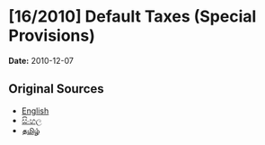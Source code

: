 # [16/2010] Default Taxes (Special Provisions)

**Date:** 2010-12-07

## Original Sources

- [English](https://documents.gov.lk/view/acts/2010/12/16-2010_E.pdf)
- [සිංහල](https://documents.gov.lk/view/acts/2010/12/16-2010_S.pdf)
- [தமிழ்](https://documents.gov.lk/view/acts/2010/12/16-2010_T.pdf)
